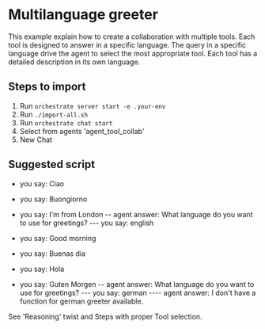 # Multilanguage greeter
This example explain how to create a collaboration with multiple tools.
Each tool is designed to answer in a specific language.
The query in a specific language drive the agent to select the most appropriate tool.
Each tool has a detailed description in its own language.

## Steps to import
1. Run `orchestrate server start -e .your-env`
2. Run `./import-all.sh`
3. Run `orchestrate chat start`
4. Select from agents 'agent_tool_collab'
5. New Chat

## Suggested script
- you say: Ciao

- you say: Buongiorno

- you say: I'm from London
-- agent answer: What language do you want to use for greetings?
--- you say: english

- you say: Good morning

- you say: Buenas dia

- you say: Hola

- you say: Guten Morgen
-- agent answer: What language do you want to use for greetings?
--- you say: german
---- agent answer: I don't have a function for german greeter available.

See 'Reasoning' twist and Steps with proper Tool selection.